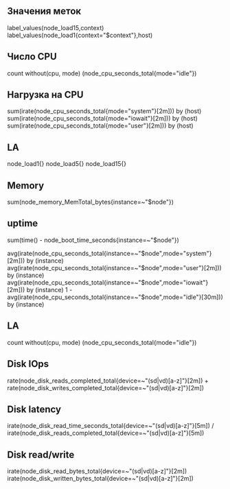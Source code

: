 ## Значения меток

label_values(node_load15,context) 
label_values(node_load1{context="$context"},host)

## Число CPU
count without(cpu, mode) (node_cpu_seconds_total{mode="idle"})

## Нагрузка на CPU
sum(irate(node_cpu_seconds_total{mode="system"}[2m])) by (host)
sum(irate(node_cpu_seconds_total{mode="iowait"}[2m])) by (host)
sum(irate(node_cpu_seconds_total{mode="user"}[2m])) by (host)

## LA
node_load1{}
node_load5{}
node_load15{}

## Memory
sum(node_memory_MemTotal_bytes{instance=~"$node"})

## uptime
sum(time() - node_boot_time_seconds{instance=~"$node"})

avg(irate(node_cpu_seconds_total{instance=~"$node",mode="system"}[2m])) by (instance)
avg(irate(node_cpu_seconds_total{instance=~"$node",mode="user"}[2m])) by (instance)
avg(irate(node_cpu_seconds_total{instance=~"$node",mode="iowait"}[2m])) by (instance)
1 - avg(irate(node_cpu_seconds_total{instance=~"$node",mode="idle"}[30m])) by (instance)

## LA
count without(cpu, mode) (node_cpu_seconds_total{mode="idle"})

## Disk IOps
rate(node_disk_reads_completed_total{device=~"(sd|vd)[a-z]"}[2m]) + rate(node_disk_writes_completed_total{device=~"(sd|vd)[a-z]"}[2m])
## Disk latency
irate(node_disk_read_time_seconds_total{device=~"(sd|vd)[a-z]"}[5m]) / irate(node_disk_reads_completed_total{device=~"(sd|vd)[a-z]"}[5m])
## Disk read/write
irate(node_disk_read_bytes_total{device=~"(sd|vd)[a-z]"}[2m])
irate(node_disk_written_bytes_total{device=~"(sd|vd)[a-z]"}[2m])